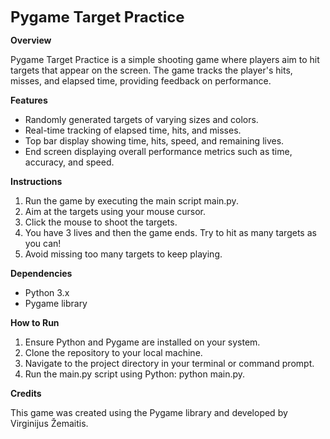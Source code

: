 <span style="font-size: 24px;">**Pygame Target Practice**</span>

**Overview**

Pygame Target Practice is a simple shooting game where players aim to hit targets that appear on the screen. The game tracks the player's hits, misses, and elapsed time, providing feedback on performance.

**Features**

* Randomly generated targets of varying sizes and colors.
* Real-time tracking of elapsed time, hits, and misses.
* Top bar display showing time, hits, speed, and remaining lives.
* End screen displaying overall performance metrics such as time, accuracy, and speed.

**Instructions**

1) Run the game by executing the main script main.py.
2) Aim at the targets using your mouse cursor.
3) Click the mouse to shoot the targets.
4) You have 3 lives and then the game ends. Try to hit as many targets as you can!
5) Avoid missing too many targets to keep playing.

**Dependencies**

 * Python 3.x
 * Pygame library

**How to Run**

1) Ensure Python and Pygame are installed on your system.
2) Clone the repository to your local machine.
3) Navigate to the project directory in your terminal or command prompt.
4) Run the main.py script using Python: python main.py.

**Credits**

This game was created using the Pygame library and developed by Virginijus Žemaitis.